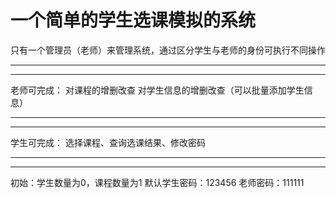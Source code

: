# 一个简单的学生选课模拟的系统
只有一个管理员（老师）来管理系统，通过区分学生与老师的身份可执行不同操作
***
***
老师可完成：
对课程的增删改查
对学生信息的增删改查（可以批量添加学生信息）
***
***
学生可完成：
选择课程、查询选课结果、修改密码
***
***
初始：学生数量为0，课程数量为1
默认学生密码：123456
    老师密码：111111
